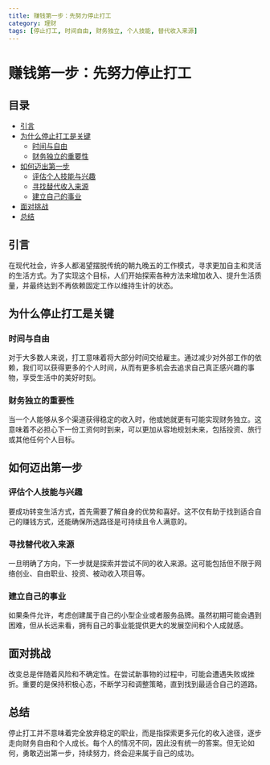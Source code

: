 ```yaml
---
title: 赚钱第一步：先努力停止打工
category: 理财
tags: [停止打工, 时间自由, 财务独立, 个人技能, 替代收入来源]
---
```

# 赚钱第一步：先努力停止打工

## 目录
- [引言](#引言)
- [为什么停止打工是关键](#为什么停止打工是关键)
  - [时间与自由](#时间与自由)
  - [财务独立的重要性](#财务独立的重要性)
- [如何迈出第一步](#如何迈出第一步)
  - [评估个人技能与兴趣](#评估个人技能与兴趣)
  - [寻找替代收入来源](#寻找替代收入来源)
  - [建立自己的事业](#建立自己的事业)
- [面对挑战](#面对挑战)
- [总结](#总结)

## 引言
在现代社会，许多人都渴望摆脱传统的朝九晚五的工作模式，寻求更加自主和灵活的生活方式。为了实现这个目标，人们开始探索各种方法来增加收入、提升生活质量，并最终达到不再依赖固定工作以维持生计的状态。

## 为什么停止打工是关键
### 时间与自由
对于大多数人来说，打工意味着将大部分时间交给雇主。通过减少对外部工作的依赖，我们可以获得更多的个人时间，从而有更多机会去追求自己真正感兴趣的事物，享受生活中的美好时刻。

### 财务独立的重要性
当一个人能够从多个渠道获得稳定的收入时，他或她就更有可能实现财务独立。这意味着不必担心下一份工资何时到来，可以更加从容地规划未来，包括投资、旅行或其他任何个人目标。

## 如何迈出第一步
### 评估个人技能与兴趣
要成功转变生活方式，首先需要了解自身的优势和喜好。这不仅有助于找到适合自己的赚钱方式，还能确保所选路径是可持续且令人满意的。

### 寻找替代收入来源
一旦明确了方向，下一步就是探索并尝试不同的收入来源。这可能包括但不限于网络创业、自由职业、投资、被动收入项目等。

### 建立自己的事业
如果条件允许，考虑创建属于自己的小型企业或者服务品牌。虽然初期可能会遇到困难，但从长远来看，拥有自己的事业能提供更大的发展空间和个人成就感。

## 面对挑战
改变总是伴随着风险和不确定性。在尝试新事物的过程中，可能会遭遇失败或挫折。重要的是保持积极心态，不断学习和调整策略，直到找到最适合自己的道路。

## 总结
停止打工并不意味着完全放弃稳定的职业，而是指探索更多元化的收入途径，逐步走向财务自由和个人成长。每个人的情况不同，因此没有统一的答案。但无论如何，勇敢迈出第一步，持续努力，终会迎来属于自己的成功。